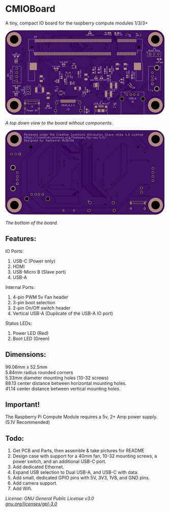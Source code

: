 # CMIOBoard
A tiny, compact IO board for the raspberry compute modules 1/3/3+

![Top View](Images/topview.png)

*A top down view to the board without components.*

![Bottom View](Images/bottomview.png)

*The bottom of the board.*

## Features:
IO Ports:  
1. USB-C (Power only)
2. HDMI
3. USB-Micro B (Slave port)
4. USB-A

Internal Ports:  
1. 4-pin PWM 5v Fan header
2. 3-pin boot selection
3. 2-pin On/Off switch header
4. Vertical USB-A (Duplicate of the USB-A IO port)

Status LEDs:  
1. Power LED (Red)
2. Boot LED (Green)

## Dimensions:
99.06mm x 52.5mm  
5.84mm radius rounded corners  
5.33mm diameter mounting holes (10-32 screws)  
88.13 center distance between horizontal mounting holes.  
41.14 center distance between vertical mounting holes.  
## Important!
The Raspberry Pi Compute Module requires a 5v, 2+ Amp power supply. (5.1V Recommended)

## Todo:
1. Get PCB and Parts, then assemble & take pictures for README
2. Design case with support for a 40mm fan, 10-32 mounting screws, a power switch, and an additional USB-C port.
3. Add dedicated Ethernet.
4. Expand USB selection to Dual USB-A, and USB-C with data.
5. Add small, dedicated GPIO pins with 5V, 3V3, 1V8, and GND pins.
6. Add camera support.
7. Add Wifi.

*License: GNU General Public License v3.0*  
*[gnu.org/licenses/gpl-3.0](https://www.gnu.org/licenses/gpl-3.0.en.html)*
